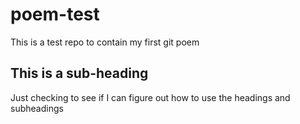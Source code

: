 # poem-test
This is a test repo to contain my first git poem

## This is a sub-heading
Just checking to see if I can figure out how to use the headings and subheadings


